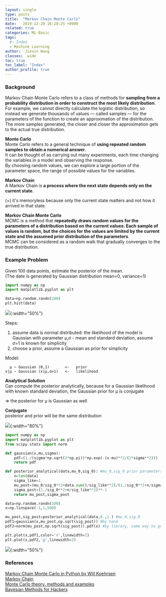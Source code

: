 ```yaml
---
layout: single
type: posts
title:  "Markov Chain Monte Carlo"
date:   2019-12-20 16:28:25 +0900
related: true
categories: ML-Basic
tags:
  #- Index
  - Machine Learning
author:  Jiexin Wang
classes:  wide
toc: true
toc_label: "Index"
author_profile: true
---
```


### Background

Markov Chain Monte Carlo refers to a class of methods for **sampling from a probability distribution in order to construct the most likely distribution**.  
For example, we cannot directly calculate the logistic distribution, so instead we generate thousands of values — called samples — for the parameters of the function to create an approximation of the distribution.  
The more samples generated, the closer and closer the approximation gets to the actual true distribution.   

**Monte Carlo**  
Monte Carlo refers to a general technique of **using repeated random samples to obtain a numerical answer**.  
It can be thought of as carrying out many experiments, each time changing the variables in a model and observing the response.  
By choosing random values, we can explore a large portion of the parameter space, the range of possible values for the variables.  

**Markov Chain**  
A Markov Chain is **a process where the next state depends only on the current state**.  

(+) it's memoryless because only the current state matters and not how it arrived in that state.  

**Markov Chain Monte Carlo**  
MCMC is a method that **repeatedly draws random values for the parameters of a distribution based on the current values. Each sample of values is random, but the choices for the values are limited by the current state and the assumed prior distribution of the parameters**.  
MCMC can be considered as a random walk that gradually converges to the true distribution.

### Example Problem

Given 100 data points, estimate the posterior of the mean.  
(The date is generated by Gaussian distribution mean=0, variance=1)   

```python
import numpy as np
import matplotlib.pyplot as plt

data=np.random.randn(100)
plt.hist(data)
```

![](https://ha5ha6.github.io/judy_blog/assets/images/randn100.png){:width="50%"}

Steps:  
1. assume data is normal distributed: the likelihood of the model is Gaussian with parameter μ,σ - mean and standard deviation, assume σ=1 is known for simplicity    
2. choose a prior, assume a Gaussian as prior for simplicity   

Model:

      μ ~ Gaussian (0,1)       <-   prior
    x|μ ~ Gaussian (x|μ,σ=1)   <-   likelihood


**Analytical Solution**  
Can compute the posterior analytically, because for a Gaussian likelihood with known standard deviation, the Gaussian prior for μ is conjugate  

=> the posterior for μ is Gaussian as well  

**Conjugate**  
posterior and prior will be the same distribution  

![](https://ha5ha6.github.io/judy_blog/assets/images/normalnor.jpg){:width="80%"}


```python
import numpy as np
import matplotlib.pyplot as plt
from scipy.stats import norm

def gaussian(x,mu,sigma):
    pdf=(1./(sigma*np.sqrt(2*np.pi))*np.exp(-(x-mu)**2/(2*sigma**2)))
    return pdf

def posterior_analytical(data,mu_0,sig_0): #mu_0,sig_0 prior parameters
    n=len(data)
    sigma_like=1.
    mu_post=(mu_0/sig_0**2+data.sum()/sig_like**2)/(1./sig_0**2+n/sigma_like**2)
    sigma_post=(1./sig_0**2+n/sig_like**2)**-1
    return mu_post,sigma_post

data=np.random.randn(100)
x=np.linspace(-1,1,500)

mu_post,sig_post=posterior_analytical(data,0.,1.) #mu_0,sig_0
pdf1=gaussian(x,mu_post,np.sqrt(sig_post)) #by hand
pdf2=norm(mu_post,np.sqrt(sig_post)).pdf(x) #by library, same way to get pdf

plt.plot(x,pdf1,color='r',linewidth=2)
plt.plot(x,pdf2,'g',linewidth=2)
```

![](https://ha5ha6.github.io/judy_blog/assets/images/randn100_post.png){:width="50%"}



### References

[Markov Chain Monte Carlo in Python by Will Koehrsen](https://towardsdatascience.com/markov-chain-monte-carlo-in-python-44f7e609be98)  
[Markov Chain](https://brilliant.org/wiki/markov-chains/)  
[Monte Carlo theory, methods and examples](http://statweb.stanford.edu/~owen/mc/)  
[Bayesian Methods for Hackers](https://github.com/CamDavidsonPilon/Probabilistic-Programming-and-Bayesian-Methods-for-Hackers)  
